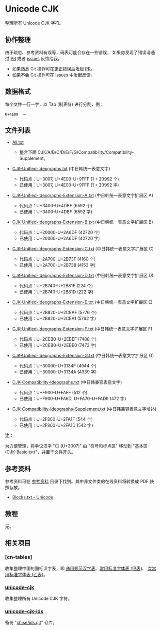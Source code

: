 # Unicode CJK

整理所有 Unicode CJK 字符。

## 协作整理

由于疏忽、参考资料有误等，码表可能会存在一些错误，
如果你发现了错误请通过 [PR] 或者 [issues] 反馈给我。

+ 如果熟悉 Git 操作可在更正错误后发起 [PR]。
+ 如果不会 Git 操作可在 [issues] 中发起反馈。

[PR]: https://github.com/kitty-panics/unicode-cjk/pulls
[issues]: https://github.com/kitty-panics/unicode-cjk/issues

## 数据格式

每个文件一行一字，以 Tab (制表符) 进行分割，例：

```Text
U+4E00	一
```

## 文件列表

+ [All.txt](All.txt)
    + 整合下面 CJK/A/B/C/D/E/F/G/Compatibility/Compatibility-Supplement。


+ [CJK-Unified-Ideographs.txt](CJK-Unified-Ideographs.txt) (中日韩统一表意文字)
    + 代码点：U+3007, U+4E00-U+9FFF (1 + 20992 个)
    + 已使用：U+3007, U+4E00-U+9FFF (1 + 20992 字)
+ [CJK-Unified-Ideographs-Extension-A.txt](CJK-Unified-Ideographs-Extension-A.txt) (中日韩统一表意文字扩展区 A)
    + 代码点：U+3400-U+4DBF (6592 个)
    + 已使用：U+3400-U+4DBF (6592 字)
+ [CJK-Unified-Ideographs-Extension-B.txt](CJK-Unified-Ideographs-Extension-B.txt) (中日韩统一表意文字扩展区 B)
    + 代码点：U+20000-U+2A6DF (42720 个)
    + 已使用：U+20000-U+2A6DF (42720 字)
+ [CJK-Unified-Ideographs-Extension-C.txt](CJK-Unified-Ideographs-Extension-C.txt) (中日韩统一表意文字扩展区 C)
    + 代码点：U+2A700-U+2B73F (4160 个)
    + 已使用：U+2A700-U+2B738 (4153 字)
+ [CJK-Unified-Ideographs-Extension-D.txt](CJK-Unified-Ideographs-Extension-D.txt) (中日韩统一表意文字扩展区 D)
    + 代码点：U+2B740-U+2B81F (224 个)
    + 已使用：U+2B740-U+2B81D (222 字)
+ [CJK-Unified-Ideographs-Extension-E.txt](CJK-Unified-Ideographs-Extension-E.txt) (中日韩统一表意文字扩展区 E)
    + 代码点：U+2B820-U+2CEAF (5776 个)
    + 已使用：U+2B820-U+2CEA1 (5762 字)
+ [CJK-Unified-Ideographs-Extension-F.txt](CJK-Unified-Ideographs-Extension-F.txt) (中日韩统一表意文字扩展区 F)
    + 代码点：U+2CEB0-U+2EBEF (7488 个)
    + 已使用：U+2CEB0-U+2EBE0 (7473 字)
+ [CJK-Unified-Ideographs-Extension-G.txt](CJK-Unified-Ideographs-Extension-G.txt) (中日韩统一表意文字扩展区 G)
    + 代码点：U+30000-U+3134F (4944 个)
    + 已使用：U+30000-U+3134A (4939 字)
+ [CJK-Compatibility-Ideographs.txt](CJK-Compatibility-Ideographs.txt) (中日韩兼容表意文字)
    + 代码点：U+F900-U+FAFF (512 个)
    + 已使用：U+F900-U+FA6D, U+FA70-U+FAD9 (472 字)
+ [CJK-Compatibility-Ideographs-Supplement.txt](CJK-Compatibility-Ideographs-Supplement.txt) (中日韩兼容表意文字增补)
    + 代码点：U+2F800-U+2FA1F (544 个)
    + 已使用：U+2F800-U+2FA1D (542 字)

**注：**

为方便管理，将争议汉字 "〇 (U+3007)" 由 "符号和标点区" 移动到 "基本区 (CJK-Basic.txt)"，并置于文件开头。

## 参考资料

参考资料可在 [参考资料] 目录下找到。其中非文件类的在线资料将转换成 PDF 快照存放。

+ [Blocks.txt - Unicode]

[参考资料]: 参考资料
[Blocks.txt - Unicode]: https://www.unicode.org/Public/UCD/latest/ucd/Blocks.txt

## 教程

无。

## 相关项目

### [cn-tables]

收集整理中国的国标汉字表，即 [通用规范汉字表]、[常用标准字体表 (甲表)]、
[次常用标准字体表 (乙表)]。

[cj-tables]: https://github.com/kitty-panics/cn-tables
[通用规范汉字表]: https://zh.wikipedia.org/wiki/%E9%80%9A%E7%94%A8%E8%A7%84%E8%8C%83%E6%B1%89%E5%AD%97%E8%A1%A8
[常用标准字体表 (甲表)]: https://zh.wikipedia.org/wiki/%E5%B8%B8%E7%94%A8%E5%9C%8B%E5%AD%97%E6%A8%99%E6%BA%96%E5%AD%97%E9%AB%94%E8%A1%A8
[次常用标准字体表 (乙表)]: https://baike.baidu.com/item/%E6%AC%A1%E5%B8%B8%E7%94%A8%E5%9B%BD%E5%AD%97%E6%A0%87%E5%87%86%E5%AD%97%E4%BD%93%E8%A1%A8

### [unicode-cjk]

收集整理所有 Unicode CJK 字符。

[unicode-cjk]: https://github.com/kitty-panics/unicode-cjk

### [unicode-cjk-ids]

备份 "[chise/ids.git]" 仓库。

[unicode-cjk-ids]: https://github.com/kitty-panics/unicode-cjk-ids
[chise/ids.git]: http://git.chise.org/git/chise/ids.git
